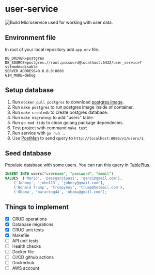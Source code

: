 # user-service
![Build](https://github.com/rso-project-2021/user-service/actions/workflows/ci.yml/badge.svg)
Microservice used for working with user data.

## Environment file
In root of your local repository add `app.env` file.
```
DB_DRIVER=postgres
DB_SOURCE=postgres://root:password@localhost:5432/user_service?sslmode=disable
SERVER_ADDRESS=0.0.0.0:8080
GIN_MODE=debug
```

## Setup database
1. Run `docker pull postgres` to download [postgres image](https://hub.docker.com/_/postgres).
2. Run `make postgres` to run postgres image inside of container.
3. Run `make createdb` to create postgres database.
4. Run `make migrateup` to add "users" table.
5. Run `go mod tidy` to clean golang package dependecies.
6. Test project with command `make test`.
7. Run service with `go run .`.
8. Use [PostMan](https://www.postman.com/) to send query to `http://localhost:8080/v1/users/1`.

## Seed database
Populate database with some users. You can run this query in [TablePlus](https://tableplus.com/).
```sql
INSERT INTO users("username", "password", "email")
VALUES 	('Mario', 'passgancipass', 'ganci@gmail.com'),
	('Johnny', 'john123', 'johnny@gmail.com'),
	('Donald Trump', 'trumpyboy', 'trump@hotmail.com'),
	('Obama', 'barackog44', 'obama@gmail.com');
```

## Things to implement
- [x] CRUD operations
- [x] Database migrations
- [x] CRUD unit tests
- [x] Makefile
- [ ] API unit tests
- [ ] Health checks
- [ ] Docker file
- [ ] CI/CD github actions
- [ ] Dockerhub
- [ ] AWS account
